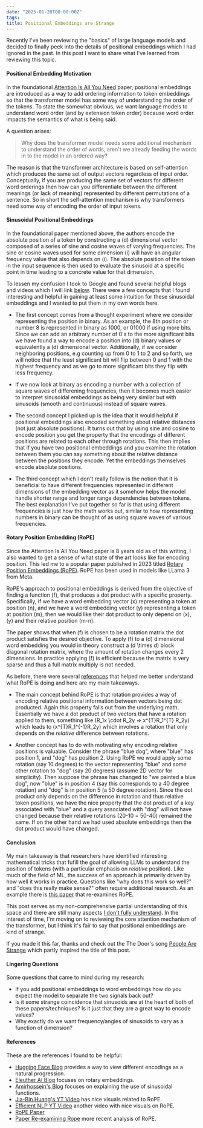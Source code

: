 ```yaml
---
date: "2025-01-28T00:00:00Z"
tags:
title: Positional Embeddings are Strange 
---
```


Recently I've been reviewing the "basics" of large language models and decided to finally peek into the details of positional embeddings which I had ignored in the past. In this post I want to share what I've learned from reviewing this topic.  

#### Positional Embedding Motivation
In the foundational [Attention Is All You Need](https://arxiv.org/abs/1706.03762) paper, positional embeddings are introduced as a way to add ordering information to token embeddings so that the transformer model has some way of understanding the order of the tokens. To state the somewhat obvious, we want language models to understand word order (and by extension token order) because word order impacts the semantics of what is being said. 

A question arises: 
> Why does the transformer model needs some additional mechanism to understand the order of words, aren't we already feeding the words in to the model in an ordered way?

The reason is that the transformer architecture is based on self-attention which produces the same set of output vectors regardless of input order. Conceptually, if you are producing the same set of vectors for different word orderings then how can you differentiate between the different meanings (or lack of meaning) represented by different permutations of a sentence. So in short the self-attention mechanism is why transformers need some way of encoding the order of input tokens. 

#### Sinusoidal Positional Embeddings
In the foundational paper mentioned above, the authors encode the absolute position of a token by constructing a \(d\) dimensional vector composed of a series of sine and cosine waves of varying frequencies. The sine or cosine waves used for some dimension \(i\) will have an angular frequency value that also depends on \(i\). The absolute position of the token in the input sequence is then used to evaluate the sinusoid at a specific point in time leading to a concrete value for that dimension. 

To lessen my confusion I took to Google and found several helpful blogs and videos which I will link [below](#references). There were a few concepts that I found interesting and helpful in gaining at least some intuition for these sinusoidal embeddings and I wanted to put them in my own words here. 

- The first concept comes from a thought experiment where we consider representing the position in binary. As an example, the 8th position or number 8 is represented in binary as 1000, or 01000 if using more bits. Since we can add an arbitrary number of 0's to the more significant bits we have found a way to encode a position into \(d\) binary values or equivalently a \(d\) dimensional vector. Additionally, if we consider neighboring positions, e.g counting up from 0 to 1 to 2 and so forth, we will notice that the least significant bit will flip between 0 and 1 with the highest frequency and as we go to more significant bits they flip with less frequency. 

- If we now look at binary as encoding a number with a collection of square waves of differening frequencies, then it becomes much easier to interpret sinusoidal embeddings as being very similar but with sinusoids (smooth and continuous) instead of square waves. 

- The second concept I picked up is the idea that it would helpful if positional embeddings also encoded something about relative distances (not just absolute positions). It turns out that by using sine and cosine to encode position you get the property that the encodings of different positions are related to each other through rotations. This then implies that if you have two positional embeddings and you examine the rotation between them you can say something about the relative distance between the positions they encode. Yet the embeddings themselves encode absolute positions. 

- The third concept which I don't really follow is the notion that it is beneficial to have different frequencies represented in different dimensions of the embedding vector as it somehow helps the model handle shorter range and longer range dependencies between tokens. The best explanation I've put together so far is that using different frequencies is just how the math works out, similar to how representing numbers in binary can be thought of as using square waves of various frequencies. 



<!-- In practice I'm not sure how this relative distance would be decoded since the positional embeddings are added to token embeddings and so it would seem like  -->

<!-- In the context of self-attention it makes sense that we may want to generally attend more to nearby tokens than ones far away, and so it becomes advantageous to have an "easy" way of inferring relative token position.  -->


#### Rotary Position Embedding (RoPE)

Since the Attention Is All You Need paper is 8 years old as of this writing, I also wanted to get a sense of what state of the art looks like for encoding position. This led me to a popular paper published in 2023 titled [Rotary Position Embeddings (RoPE)](https://arxiv.org/pdf/2104.09864v5). RoPE has been used in models like LLama 3 from Meta. 

RoPE's approach to positional embeddings is derived from the objective of finding a function \(f\), that produces a dot product with a specific property. Specifically, if we have a word embedding vector \(x\) representing a token at position \(n\), and we have a word embedding vector \(y\) representing a token at position \(m\), then we would like their dot product to only depend on \(x\), \(y\) and their relative position \(m-n\).  

The paper shows that when \(f\) is chosen to be a rotation matrix the dot product satisfies the desired objective. To apply \(f\) to a \(d\) dimensional word embedding you would in theory construct a \(d \times d\) block diagonal rotation matrix, where the amount of rotation changes every 2 dimensions. In practice applying \(f\) is efficient because the matrix is very sparse and thus a full matrix multiply is not needed. 

As before, there were several [references](#references) that helped me better understand what RoPE is doing and here are my main takeaways.

- The main concept behind RoPE is that rotation provides a way of encoding relative positional information between vectors being dot producted. Again this property falls out from the underlying math. Essentially we have a dot product of two vectors that have a rotation applied to them, something like \(R_1x \cdot R_2y => x^{T}R_1^{T} R_2y\) which leads to \(x^{T}R_1^{-1}R_2y\) which involves a rotation that only depends on the *relative* difference between rotations.

- Another concept has to do with motivating why encoding relative positions is valuable. Consider the phrase "blue dog", where "blue" has position 1, and "dog" has position 2. Using RoPE we would apply some rotation (say 10 degrees) to the vector representing "blue" and some other rotation to "dog" (say 20 degrees) (assume 2D vector for simplicity). Then suppose the phrase has changed to "we painted a blue dog", now "blue" is in position 4 (say this corresponds to a 40 degree rotation) and "dog" is in position 5 (a 50 degree rotation). Since the dot product only depends on the difference in rotation and thus relative token positions, we have the nice property that the dot product of a key associated with "blue" and a query associated with "dog" will not have changed because their relative rotations (20-10 = 50-40) remained the same. If on the other hand we had used absolute embeddings then the dot product would have changed. 

#### Conclusion

My main takeaway is that researchers have identified interesting mathematical tricks that fufill the goal of allowing LLMs to understand the position of tokens (with a particular emphasis on *relative* position). Like much of the field of ML, the success of an approach is primarily driven by how well it works in practice. Questions like "why does this work so well?" and "does this really make sense?" often require additional research. As an example there is [this paper](https://arxiv.org/pdf/2410.06205) that re-examines RoPE. 

This post serves as my non-comprehensive partial understanding of this space and there are still many aspects [I don't fully understand](#lingering-questions).
In the interest of time, I'm moving on to reviewing the core attention mechanism of the transformer, but I think it's fair to say that positional embeddings are kind of strange. 

If you made it this far, thanks and check out the The Door's song [People Are Strange](https://en.wikipedia.org/wiki/People_Are_Strange) which partly inspired the title of this post.

#### Lingering Questions
Some questions that came to mind during my research:
- If you add positional embeddings to word embeddings how do you expect the model to separate the two signals back out?
- Is it some strange coincidence that sinusoids are at the heart of both of these papers/techniques? Is it just that they are a great way to encode values?
- Why exactly do we want frequency/angles of sinusoids to vary as a function of dimension?

#### References
These are the references I found to be helpful:  
- [Hugging Face Blog](https://huggingface.co/blog/designing-positional-encoding) provides a way to view different encodings as a natural progression.
- [Eleuther AI Blog](https://blog.eleuther.ai/rotary-embeddings/) focuses on rotary embeddings.
- [Amirhossein's Blog](https://kazemnejad.com/blog/transformer_architecture_positional_encoding/) focuses on explaining the use of sinusoidal functions.
- [Jia-Bin Huang's YT Video](https://www.youtube.com/watch?v=SMBkImDWOyQ) has nice visuals related to RoPE.
- [Efficient NLP YT Video](https://www.youtube.com/watch?v=o29P0Kpobz0) another video with nice visuals on RoPE.
- [RoPE Paper](https://arxiv.org/pdf/2104.09864v5)
- [Paper Re-examining Rope](https://arxiv.org/pdf/2410.06205) more recent analysis of RoPE.



<!-- 
using the book [Build A Large Language Model From Scratch](https://www.amazon.com/Build-Large-Language-Model-Scratch/dp/1633437167). In the past when I've reviewed LLMs I'd often refer to the [Attention Is All You Need](https://arxiv.org/abs/1706.03762) paper, but I didn't pay much attention to the positional embeddings aspect.  

 took a detour into positional embeddings.  -->



